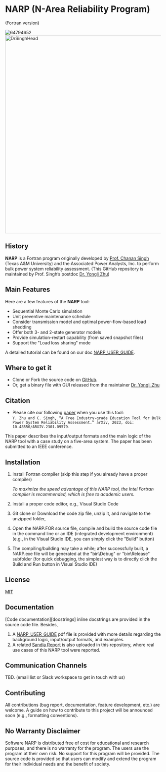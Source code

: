# NARP (N-Area Reliability Program) 
(Fortran version)

![64794652](https://user-images.githubusercontent.com/19656104/213796836-fc5851a8-5f60-496e-9e51-7b6c80e065f5.png)<img width="640" alt="DrSinghHead" src="https://user-images.githubusercontent.com/19656104/213797109-626ab421-f3e5-4d8c-920e-b7849959bc9b.PNG">

## History
**NARP** is a Fortran program originally developed by [Prof. Chanan Singh](https://engineering.tamu.edu/electrical/profiles/csingh.html) (Texas A&M University) and the Associated Power Analysts, Inc. to perform bulk power system reliability assessment.
(This GitHub repository is maintained by Prof. Singh’s postdoc [Dr. Yongli Zhu](https://yonglizhu.github.io/#research-interest))

## Main Features
Here are a few features of the **NARP** tool:
* Sequential Monte Carlo simulation
* Unit preventive maintenance schedule
* Consider transmission model and optimal power-flow-based load shedding
* Offer both 3- and 2-state generator models	
* Provide simulation-restart capability (from saved snapshot files)
* Support the "Load loss sharing" mode

A detailed tutorial can be found on our doc [NARP_USER_GUIDE](https://github.com/zylpascal/NARP/blob/main/NARP-USERGUIDE%20copy.pdf).


## Where to get it
* Clone or Fork the source code on [GitHub](https://github.com/zylpascal/NARP). 
* Or, get a binary file with GUI released from the maintainer [Dr. Yongli Zhu](https://yonglizhu.github.io/#research-interest)

## Citation 
- Please cite our following [paper](https://arxiv.org/abs/2301.09579) when you use this tool:  
`
Y. Zhu and C. Singh, “A Free Industry-grade Education Tool for Bulk Power System Reliability Assessment.” arXiv, 2023, doi: 10.48550/ARXIV.2301.09579.
`

This paper describes the input/output formats and the main logic of the NARP tool with a case study on a five-area system. The paper has been submitted to an IEEE conference.

## Installation

1. Install Fortran compiler (skip this step if you already have a proper compiler)

   *To maximize the speed advantage of this NARP tool, the Intel Fortran compiler is recommended, which is free to academic users.*

2. Install a proper code editor, e.g., Visual Studio Code

3. Git clone or Download the code zip file, unzip it, and navigate to the unzipped folder, 

4. Open the NARP.FOR source file, compile and build the source code file in the command line or an IDE (integrated development environment)
(e.g., in the Visual Studio IDE, you can simply click the "Build" button)
   
5. The compiling/building  may take a while; after successfully built, a NARP.exe file will be generated at the "bin\Debug" or "bin\Release" subfolder
(for quick debugging, the simplest way is to directly click the Build and Run button in Visual Studio IDE)

## License
[MIT](LICENSE)


## Documentation
[Code documentation][docstrings] inline docstrings are provided in the source code file.
Besides, 
1)	A [NARP_USER_GUIDE](https://github.com/zylpascal/NARP/blob/main/NARP-USERGUIDE%20copy.pdf) pdf file is provided with more details regarding the background logic, input/output formats, and examples.
2)	A related [Sandia Report](https://github.com/zylpascal/NARP/blob/main/Sandia.pdf) is also uploaded in this repository, where real use cases of this NARP tool were reported.


## Communication Channels 
TBD. (email list or Slack workspace to get in touch with us)


## Contributing
All contributions (bug report, documentation, feature development, etc.) are welcome. A guide on how to contribute to this project will be announced soon (e.g., formatting conventions).

## No Warranty Disclaimer
Software NARP is distributed free of cost for educational and research purposes, and there is no warranty for the program. The users use the program at their own risk. No support for this program will be provided. The source code is provided so that users can modify and extend the program for their individual needs and the benefit of society.

